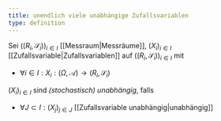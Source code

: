 ```yaml
---
title: unendlich viele unabhängige Zufallsvariablen
type: definition
---
```


Sei $((R_i, \mathscr{S}_i))_{i \in I}$ [[Messraum|Messräume]], $(X_i)_{i \in I}$ [[Zufallsvariable|Zufallsvariablen]] auf $((R_i, \mathscr{S}_i))_{i \in I}$ mit
- $\forall i \in I : X_i : (\Omega, \mathcal{A}) \to (R_i, \mathscr{S}_i)$

$(X_i)_{i \in I}$ sind *(stochastisch) unabhängig*, falls
- $\forall J \subset I : (X_j)_{j \in J}$ [[Zufallsvariable unabhängig|unabhängig]]